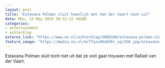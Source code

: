 ```yaml
---
layout: post
title: "Estavana Polman sluit huwelijk met Van der Vaart niet uit"
date: Mon, 13 May 2019 10:31:12 +0200
categories: 
- entertainment 
- achterklap 
externe_link: "https://www.nu.nl/achterklap/5889180/estavana-polman-sluit-huwelijk-met-van-der-vaart-niet-uit.html"
feature_image: "https://media.nu.nl/m/f7yxu36a036r_sqr256.jpg/estavana-polman-sluit-huwelijk-met-van-der-vaart-niet-uit.jpg"
---
```


Estavana Polman sluit toch niet uit dat ze ooit gaat trouwen met Rafael van der Vaart.
